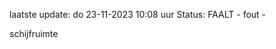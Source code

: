 laatste update: 
do 23-11-2023 10:08   uur 
Status: FAALT - fout - 
<div class="service R">schijfruimte</div>